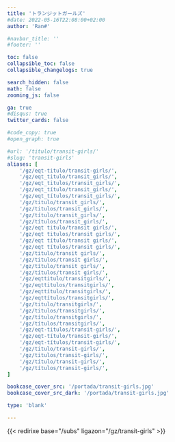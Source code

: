```yaml
---
title: 'トランジットガールズ'
#date: 2022-05-16T22:08:00+02:00
author: 'Ran#'

#navbar_title: ''
#footer: ''

toc: false
collapsible_toc: false
collapsible_changelogs: true

search_hidden: false
math: false
zooming_js: false

ga: true
#disqus: true
twitter_cards: false

#code_copy: true
#open_graph: true

#url: '/titulo/transit-girls/'
#slug: 'transit-girls'
aliases: [
    '/gz/eqt-titulo/transit-girls/',
    '/gz/eqt_titulo/transit_girls/',
    '/gz/eqt_titulos/transit_girls/',
    '/gz/eqt_título/transit_girls/',
    '/gz/eqt_títulos/transit_girls/',
    '/gz/titulo/transit_girls/',
    '/gz/titulos/transit_girls/',
    '/gz/título/transit_girls/',
    '/gz/títulos/transit_girls/',
    '/gz/eqt titulo/transit girls/',
    '/gz/eqt titulos/transit girls/',
    '/gz/eqt título/transit girls/',
    '/gz/eqt títulos/transit girls/',
    '/gz/titulo/transit girls/',
    '/gz/titulos/transit girls/',
    '/gz/título/transit girls/',
    '/gz/títulos/transit girls/',
    '/gz/eqttitulo/transitgirls/',
    '/gz/eqttitulos/transitgirls/',
    '/gz/eqttítulo/transitgirls/',
    '/gz/eqttítulos/transitgirls/',
    '/gz/titulo/transitgirls/',
    '/gz/titulos/transitgirls/',
    '/gz/título/transitgirls/',
    '/gz/títulos/transitgirls/',
    '/gz/eqt-titulos/transit-girls/',
    '/gz/eqt-título/transit-girls/',
    '/gz/eqt-títulos/transit-girls/',
    '/gz/titulo/transit-girls/',
    '/gz/titulos/transit-girls/',
    '/gz/título/transit-girls/',
    '/gz/títulos/transit-girls/',
]

bookcase_cover_src: '/portada/transit-girls.jpg'
bookcase_cover_src_dark: '/portada/transit-girls.jpg'

type: 'blank'

---
```


{{< redirixe base="/subs" ligazon="/gz/transit-girls" >}}
